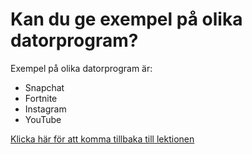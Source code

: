 # Kan du ge exempel på olika datorprogram?

Exempel på olika datorprogram är:
* Snapchat
* Fortnite
* Instagram
* YouTube

[Klicka här för att komma tillbaka till lektionen](../README.md#kan-du-ge-exempel-på-olika-datorprogram)
